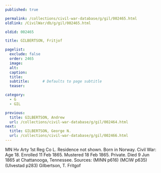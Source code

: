 ```yaml
---
published: true

permalink: /collections/civil-war-database/g/gil/002465.html
oldlink: /CivilWar/db/g/gil/002465.html

oldid: 002465

title: GILBERTSON, Fritjof

pagelist:
  exclude: false
  order: 2465
  image: 
  alt:
  caption:
  title:
  subtitle:      # Defaults to page subtitle
  teaser:

category: 
  - G 
  - GIL

previous:
  title: GILBERTSON, Andrew
  url: /collections/civil-war-database/g/gil/002464.html  
next:
  title: GILBERTSON, George N.
  url: /collections/civil-war-database/g/gil/002466.html   
---
```

MN Hv Arty 1st Reg Co L. Residence not shown. Born in Norway. Civil War: Age 18. Enrolled 11 Feb 1865. Mustered 18 Feb 1865. Private. Died 9 Jun 1865 at Chattanooga, Tennessee. Sources: (MINN p616) (MCIW p635) (Ulvestad p283) &#147;Gilbertson, T. Fritgof&#148;